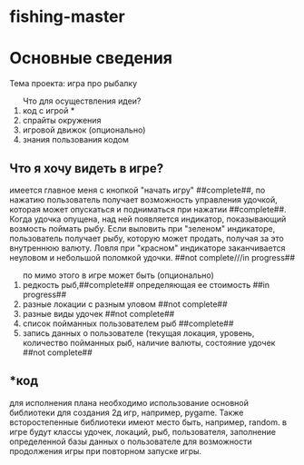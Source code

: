 # fishing-master
<h1> Основные сведения </h1>
<p>Тема проекта: игра про рыбалку </p>
<ol>Что для осуществления идеи?
  <li> код с игрой *</li>
  <li> спрайты окружения </li>  
  <li> игровой движок (опционально)</li>
  <li> знания пользования кодом</li>  
</ol>
<h2>Что я хочу видеть в игре?</h2>
<p>имеется главное меня с кнопкой "начать игру" ##complete##, по нажатию пользователь получает возможность управления удочкой, которая может опускаться и подниматься при нажатии ##complete##.
Когда удочка опущена, над ней появляется индикатор, показывающий возмость поймать рыбу. Если выловить при "зеленом" индикаторе, пользователь получает рыбу, которую может продать, получая за это внутреннюю валюту. Ловля при "красном" индикаторе заканчивается неуловом и небольшой поломкой удочки. ##not complete///in progress##</p>
<ol> по мимо этого в игре может быть (опционально)
<li>редкость рыб,##complete## определяющая ее стоимость ##in progress##</li>
<li>разные локации с разным уловом ##not complete##</li>
<li>разные виды удочек ##not complete##</li>
<li>список пойманных пользователем рыб ##complete## </li>
<li>запись данных о пользователе (текущая локация, уровень, количество пойманных рыб, наличие валюты, состояние удочек ##not complete##</li>
</ol>
<h2>*код</h2>
<p> для исполнения плана необходимо использование основной библиотеки для создания 2д игр, например, pygame.
Также всторостепенные библиотеки имеют место быть, например, random. в игре будут классы удочек, локаций, рыб, пользователя, заполнение определенной базы данных о пользователе для возможности продолжения игры при повторном запуске игры.
  </p>

